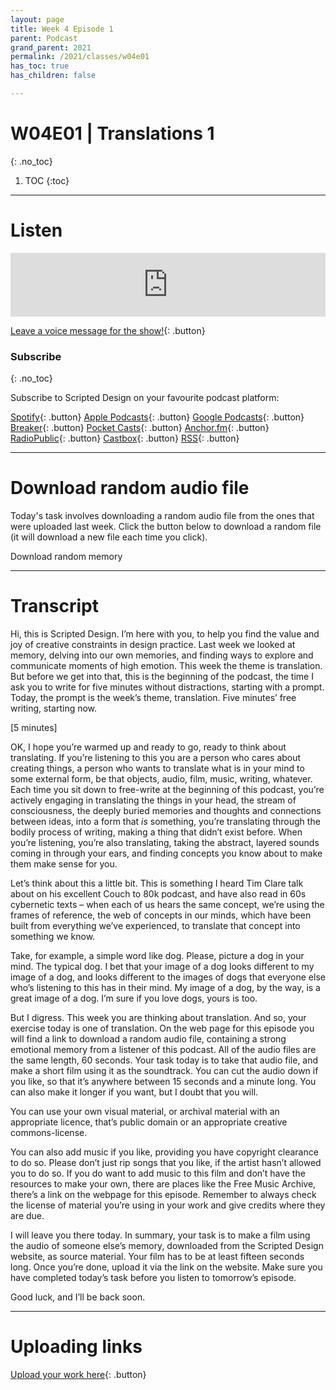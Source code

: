 ```yaml
---
layout: page
title: Week 4 Episode 1
parent: Podcast
grand_parent: 2021
permalink: /2021/classes/w04e01
has_toc: true
has_children: false

---
```


# W04E01 | Translations 1
{: .no_toc}

1. TOC
{:toc}


---

# Listen

<iframe src="https://anchor.fm/scripteddesign/embed/episodes/S02-W04-E01-Scripted-Design--Week-4-Episode-1-e195a6p" height="102px" width="100%" frameborder="0" scrolling="no"></iframe>
<br>

[Leave a voice message for the show!](https://anchor.fm/scripteddesign/message){: .button}

### Subscribe
{: .no_toc}

Subscribe to Scripted Design on your favourite podcast platform:

[Spotify](https://open.spotify.com/show/3sYD3KyPJXnIHUY2m2uFcy){: .button} [Apple Podcasts](https://podcasts.apple.com/nl/podcast/scripted-design/id1533696064?l=en){: .button} [Google Podcasts](https://www.google.com/podcasts?feed=aHR0cHM6Ly9hbmNob3IuZm0vcy8zN2QzMjZjNC9wb2RjYXN0L3Jzcw==){: .button} [Breaker](https://breaker.audio/scripted-design){: .button} [Pocket Casts](https://pca.st/h40ivs5f){: .button} [Anchor.fm](https://anchor.fm/scripteddesign){: .button} [RadioPublic](https://radiopublic.com/scripted-design-WaxpdP){: .button} [Castbox](https://castbox.fm/channel/Scripted-Design-id3371338){: .button} [RSS](https://anchor.fm/s/37d326c4/podcast/rss){: .button}

---

# Download random audio file

Today's task involves downloading a random audio file from the ones that were uploaded last week. Click the button below to download a random file (it will download a new file each time you click).

<a id="rdmfile" class="button" onclick="document.getElementById('rdmfile').href = getRndInteger(1,22)" download>Download random memory</a>

<script type="text/javascript">
function getRndInteger(min, max) {
	var num = Math.floor(Math.random() * (max - min + 1) ) + min;
  var clicker = 'onclick="document.getElementById(\'rdmfile\').href = getRndInteger(1,222)"';
	var text = "/assets/60s-memories-2021/memory"+num+".mp3";
    return text;
}
document.getElementById('rdmfile').href = getRndInteger(1,22);
</script>




---

# Transcript

Hi, this is Scripted Design. I’m here with you, to help you find the value and joy of creative constraints in design practice. Last week we looked at memory, delving into our own memories, and finding ways to explore and communicate moments of high emotion. This week the theme is translation. But before we get into that, this is the beginning of the podcast, the time I ask you to write for five minutes without distractions, starting with a prompt. Today, the prompt is the week’s theme, translation. Five minutes’ free writing, starting now.

[5 minutes]

OK, I hope you’re warmed up and ready to go, ready to think about translating. If you’re listening to this you are a person who cares about creating things, a person who wants to translate what is in your mind to some external form, be that objects, audio, film, music, writing, whatever. Each time you sit down to free-write at the beginning of this podcast, you’re actively engaging in translating the things in your head, the stream of consciousness, the deeply buried memories and thoughts and connections between ideas, into a form that _is_ something, you’re translating through the bodily process of writing, making a thing that didn’t exist before. When you’re listening, you’re also translating, taking the abstract, layered sounds coming in through your ears, and finding concepts you know about to make them make sense for you.

Let’s think about this a little bit. This is something I heard Tim Clare talk about on his excellent Couch to 80k podcast, and have also read in 60s cybernetic texts – when each of us hears the same concept, we’re using the frames of reference, the web of concepts in our minds, which have been built from everything we’ve experienced, to translate that concept into something we know.

Take, for example, a simple word like dog. Please, picture a dog in your mind. The typical dog. I bet that your image of a dog looks different to my image of a dog, and looks different to the images of dogs that everyone else who’s listening to this has in their mind. My image of a dog, by the way, is a great image of a dog. I’m sure if you love dogs, yours is too.

But I digress. This week you are thinking about translation. And so, your exercise today is one of translation. On the web page for this episode you will find a link to download a random audio file, containing a strong emotional memory from a listener of this podcast. All of the audio files are the same length, 60 seconds. Your task today is to take that audio file, and make a short film using it as the soundtrack. You can cut the audio down if you like, so that it’s anywhere between 15 seconds and a minute long. You can also make it longer if you want, but I doubt that you will.

You can use your own visual material, or archival material with an appropriate licence, that’s public domain or an appropriate creative commons-license.

You can also add music if you like, providing you have copyright clearance to do so. Please don’t just rip songs that you like, if the artist hasn’t allowed you to do so. If you do want to add music to this film and don’t have the resources to make your own, there are places like the Free Music Archive, there’s a link on the webpage for this episode. Remember to always check the license of material you’re using in your work and give credits where they are due.

I will leave you there today. In summary, your task is to make a film using the audio of someone else’s memory, downloaded from the Scripted Design website, as source material. Your film has to be at least fifteen seconds long. Once you’re done, upload it via the link on the website. Make sure you have completed today’s task before you listen to tomorrow’s episode.

Good luck, and I’ll be back soon.

---

# Uploading links

[Upload your work here](https://forms.gle/LhL9fMq5YzoSNvUQ9){: .button}
